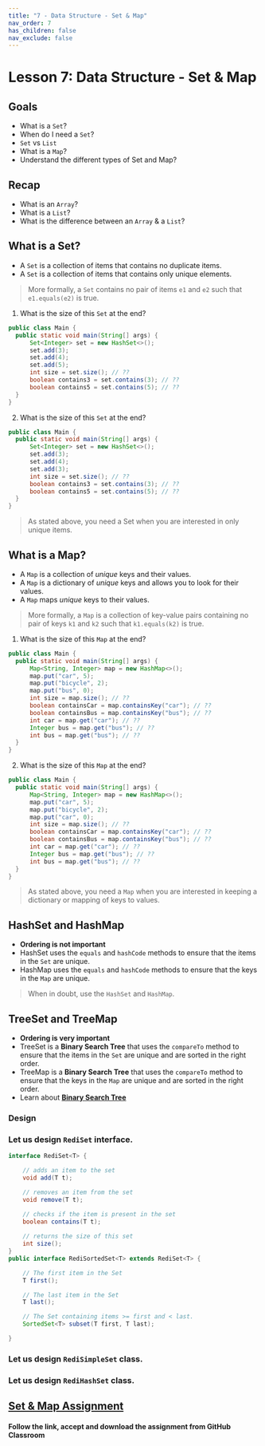```yaml
---
title: "7 - Data Structure - Set & Map"
nav_order: 7 
has_children: false 
nav_exclude: false
---
```


# Lesson 7: Data Structure - Set & Map

## Goals

- What is a `Set`?
- When do I need a `Set`?
- `Set` vs `List`
- What is a `Map`?
- Understand the different types of Set and Map?

## Recap

- What is an `Array`?
- What is a `List`?
- What is the difference between an `Array` & a `List`?

## What is a Set?

- A `Set` is a collection of items that contains no duplicate items.
- A `Set` is a collection of items that contains only unique elements.

> More formally, a `Set` contains no pair of items `e1` and `e2` such that `e1.equals(e2)` is true.

1. What is the size of this `Set` at the end?
  ```java
public class Main {
    public static void main(String[] args) {
        Set<Integer> set = new HashSet<>();
        set.add(3);
        set.add(4);
        set.add(5);
        int size = set.size(); // ??
        boolean contains3 = set.contains(3); // ??
        boolean contains5 = set.contains(5); // ??
    }
}
  ```
2. What is the size of this `Set` at the end?
  ```java
public class Main {
    public static void main(String[] args) {
        Set<Integer> set = new HashSet<>();
        set.add(3);
        set.add(4);
        set.add(3);
        int size = set.size(); // ??
        boolean contains3 = set.contains(3); // ??
        boolean contains5 = set.contains(5); // ??
    }
}
  ```
> As stated above, you need a Set when you are interested in only unique items.

## What is a Map?

- A `Map` is a collection of _unique_ keys and their values.
- A `Map` is a dictionary of _unique_ keys and allows you to look for their values.
- A `Map` maps _unique_ keys to their values.

> More formally, a `Map` is a collection of key-value pairs containing no pair of keys `k1` and `k2`
> such that `k1.equals(k2)` is true.

1. What is the size of this `Map` at the end?
  ```java
public class Main {
    public static void main(String[] args) {
        Map<String, Integer> map = new HashMap<>();
        map.put("car", 5);
        map.put("bicycle", 2);
        map.put("bus", 0);
        int size = map.size(); // ??
        boolean containsCar = map.containsKey("car"); // ??
        boolean containsBus = map.containsKey("bus"); // ??
        int car = map.get("car"); // ??
        Integer bus = map.get("bus"); // ??
        int bus = map.get("bus"); // ??
    }
}
  ```
2. What is the size of this `Map` at the end?
  ```java
public class Main {
    public static void main(String[] args) {
        Map<String, Integer> map = new HashMap<>();
        map.put("car", 5);
        map.put("bicycle", 2);
        map.put("car", 0);
        int size = map.size(); // ??
        boolean containsCar = map.containsKey("car"); // ??
        boolean containsBus = map.containsKey("bus"); // ??
        int car = map.get("car"); // ??
        Integer bus = map.get("bus"); // ??
        int bus = map.get("bus"); // ??
    }
}
  ```
> As stated above, you need a `Map` when you are interested in keeping a dictionary or mapping of keys to values.

## HashSet and HashMap

- **Ordering is not important**
- HashSet uses the `equals` and `hashCode` methods to ensure that the items in the `Set` are unique.
- HashMap uses the `equals` and `hashCode` methods to ensure that the keys in the `Map` are unique.

> When in doubt, use the `HashSet` and `HashMap`.

## TreeSet and TreeMap

- **Ordering is very important**
- TreeSet is a **Binary Search Tree** that uses the `compareTo` method to ensure that the items in the `Set` are unique and are sorted in the right order.
- TreeMap is a **Binary Search Tree** that uses the `compareTo` method to ensure that the keys in the `Map` are unique and are sorted in the right order.
- Learn about [**Binary Search Tree**](https://www.youtube.com/watch?v=pYT9F8_LFTM)

### Design

### Let us design `RediSet` interface.

```java
interface RediSet<T> {

    // adds an item to the set
    void add(T t);

    // removes an item from the set
    void remove(T t);

    // checks if the item is present in the set
    boolean contains(T t);
    
    // returns the size of this set
    int size();
}
public interface RediSortedSet<T> extends RediSet<T> {

    // The first item in the Set
    T first();

    // The last item in the Set
    T last();

    // The Set containing items >= first and < last.
    SortedSet<T> subset(T first, T last);

}
``` 

### Let us design `RediSimpleSet` class.
### Let us design `RediHashSet` class.

## [Set & Map Assignment](https://classroom.github.com/a/BH7ZFXWa)

#### Follow the link, accept and download the assignment from GitHub Classroom